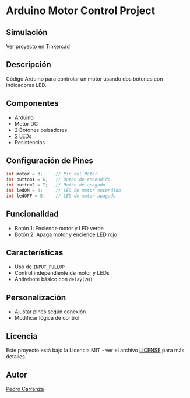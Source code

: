 # Arduino Motor Control Project

## Simulación
[Ver proyecto en Tinkercad](https://www.tinkercad.com/things/c5ENBJhsm82-motor-control-pullup)

## Descripción
Código Arduino para controlar un motor usando dos botones con indicadores LED.

## Componentes
- Arduino
- Motor DC
- 2 Botones pulsadores
- 2 LEDs
- Resistencias

## Configuración de Pines
```cpp
int motor = 3;     // Pin del Motor
int button1 = 6;   // Botón de encendido
int button2 = 7;   // Botón de apagado
int ledON = 4;     // LED de motor encendido
int ledOFF = 5;    // LED de motor apagado
```

## Funcionalidad
- Botón 1: Enciende motor y LED verde
- Botón 2: Apaga motor y enciende LED rojo

## Características
- Uso de `INPUT_PULLUP`
- Control independiente de motor y LEDs
- Antirebote básico con `delay(20)`

## Personalización
- Ajustar pines según conexión
- Modificar lógica de control

## Licencia
Este proyecto está bajo la Licencia MIT - ver el archivo [LICENSE](LICENSE) para más detalles.

## Autor
[Pedro Carranza](https://github.com/draexx)
